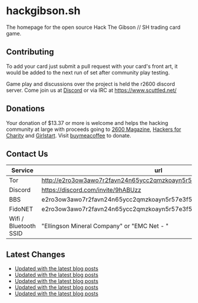 # hackgibson.sh
The homepage for the open source Hack The Gibson // SH trading card game.


## Contributing

To add your card just submit a pull request with your card's front art, it would be added to the next run of set after community play testing.

Game play and discussions over the project is held the r2600 discord server. Come join us at [Discord](https://discord.com/invite/9hABUzz) or via IRC at https://www.scuttled.net/


## Donations

Your donation of $13.37 or more is welcome and helps the hacking community at large with proceeds going to [2600 Magazine](https://2600.com/), [Hackers for Charity](https://hackersforcharity.org) and [Girlstart](https://girlstart.org).  Visit [buymeacoffee](https://www.buymeacoffee.com/hackgibson.sh) to donate.


## Contact Us

Service | url
-|-
Tor | http://e2ro3ow3awo7r2favn24n65ycc2qmzkoayn5r57e3f56nvjwdcgg32ad.onion
Discord | https://discord.com/invite/9hABUzz
BBS | e2ro3ow3awo7r2favn24n65ycc2qmzkoayn5r57e3f56nvjwdcgg32ad.onion:23
FidoNET | e2ro3ow3awo7r2favn24n65ycc2qmzkoayn5r57e3f56nvjwdcgg32ad.onion:24554
Wifi / Bluetooth SSID | "Ellingson Mineral Company" or "EMC Net - <fidonet address>"

## Latest Changes
<!-- BLOG-POST-LIST:START -->
- [Updated with the latest blog posts](https://github.com/DFW2600/hackgibson.sh/commit/05d0050f69585ba4d52b7152a66d102642d49d32)
- [Updated with the latest blog posts](https://github.com/DFW2600/hackgibson.sh/commit/159d8b026b191632506a4e79cd479ddd7224b91c)
- [Updated with the latest blog posts](https://github.com/DFW2600/hackgibson.sh/commit/ee43ceffc9cd26871cd9edb9c4493acd3911aef5)
- [Updated with the latest blog posts](https://github.com/DFW2600/hackgibson.sh/commit/a2f2e732754e3a2cd6e580d281be473db2e4f936)
- [Updated with the latest blog posts](https://github.com/DFW2600/hackgibson.sh/commit/c3314e9d52a549e5fa099ed396fb6f3640d5ab3c)
<!-- BLOG-POST-LIST:END -->
